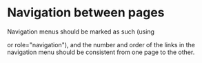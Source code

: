 # Navigation between pages

Navigation menus should be marked as such (using <nav> or role="navigation"), and the number and order of the links in the navigation menu should be consistent from one page to the other.
